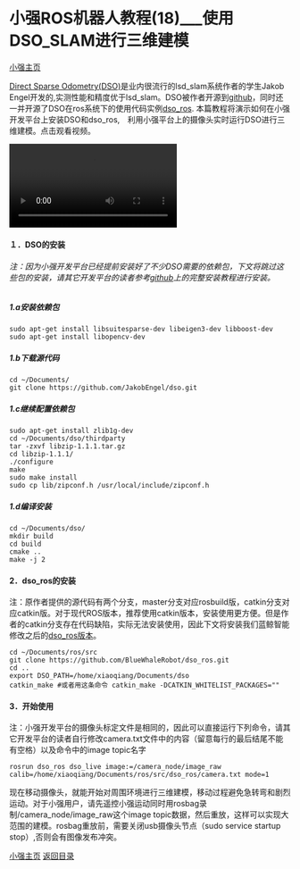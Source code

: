 # 小强ROS机器人教程(18)___使用DSO_SLAM进行三维建模<br>
[小强主页](https://www.bwbot.org/products/xiaoqiang-4-pro)

[Direct Sparse Odometry(DSO)](http://community.bwbot.org/uploads/files/1480933817963-engel2016dso.pdf)是业内很流行的lsd_slam系统作者的学生Jakob Engel开发的,实测性能和精度优于lsd_slam。DSO被作者开源到[github](https://github.com/JakobEngel/dso.git)，同时还一并开源了DSO在ros系统下的使用代码实例[dso_ros](https://github.com/JakobEngel/dso_ros.git).
本篇教程将演示如何在小强开发平台上安装DSO和dso_ros,　利用小强平台上的摄像头实时运行DSO进行三维建模。点击观看视频。

<video src="http://community.bwbot.org/assets/uploads/files/1537756973806-030020010058457965401101ec6fedf462dbbd-868c-f4af-2c8c-2a30414581c2.mp4" controls style="max-width:100%;"></video>

#### １．DSO的安装

###### 注：因为小强开发平台已经提前安装好了不少DSO需要的依赖包，下文将跳过这些包的安装，请其它开发平台的读者参考[github](https://github.com/JakobEngel/dso.git)上的完整安装教程进行安装。
##### 1.a安装依赖包
```
sudo apt-get install libsuitesparse-dev libeigen3-dev libboost-dev
sudo apt-get install libopencv-dev
```
##### 1.b下载源代码
```
cd ~/Documents/
git clone https://github.com/JakobEngel/dso.git
```
##### 1.c继续配置依赖包
```
sudo apt-get install zlib1g-dev
cd ~/Documents/dso/thirdparty
tar -zxvf libzip-1.1.1.tar.gz
cd libzip-1.1.1/
./configure
make
sudo make install
sudo cp lib/zipconf.h /usr/local/include/zipconf.h
```
##### 1.d编译安装
```
cd ~/Documents/dso/
mkdir build 
cd build 
cmake .. 
make -j 2
```
#### 2．dso_ros的安装
注：原作者提供的源代码有两个分支，master分支对应rosbuild版，catkin分支对应catkin版。对于现代ROS版本，推荐使用catkin版本，安装使用更方便。但是作者的catkin分支存在代码缺陷，实际无法安装使用，因此下文将安装我们蓝鲸智能修改之后的[dso_ros版本](https://github.com/BlueWhaleRobot/dso_ros.git)。
```
cd ~/Documents/ros/src
git clone https://github.com/BlueWhaleRobot/dso_ros.git 
cd ..
export DSO_PATH=/home/xiaoqiang/Documents/dso
catkin_make #或者用这条命令 catkin_make -DCATKIN_WHITELIST_PACKAGES=""
```
#### 3．开始使用
 注：小强开发平台的摄像头标定文件是相同的，因此可以直接运行下列命令，请其它开发平台的读者自行修改camera.txt文件中的内容（留意每行的最后结尾不能有空格）以及命令中的image topic名字
```
rosrun dso_ros dso_live image:=/camera_node/image_raw calib=/home/xiaoqiang/Documents/ros/src/dso_ros/camera.txt mode=1
```
 现在移动摄像头，就能开始对周围环境进行三维建模，移动过程避免急转弯和剧烈运动。对于小强用户，请先遥控小强运动同时用rosbag录制/camera_node/image_raw这个image topic数据，然后重放，这样可以实现大范围的建模。rosbag重放前，需要关闭usb摄像头节点（sudo service startup stop）,否则会有图像发布冲突。

[小强主页](https://www.bwbot.org/products/xiaoqiang-4-pro)
[返回目录](https://community.bwbot.org/topic/110)

